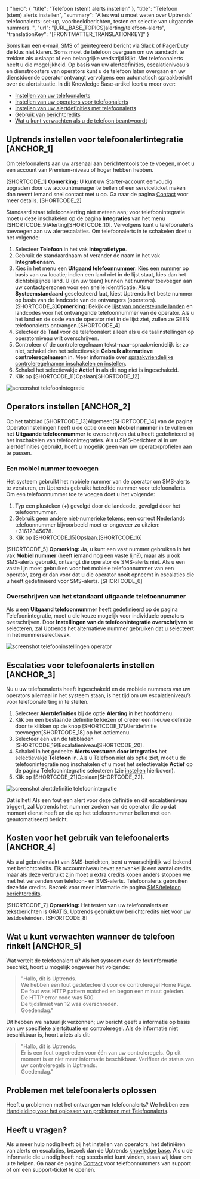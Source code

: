 {
  "hero": {
    "title": "Telefoon (stem) alerts instellen"
  },
  "title": "Telefoon (stem) alerts instellen",
  "summary": "Alles wat u moet weten over Uptrends' telefoonalerts: set-up, voorbeeldberichten, testen en selectie van uitgaande nummers. ",
  "url": "[URL_BASE_TOPICS]alerting/telefoon-alerts",
  "translationKey": "[FRONTMATTER_TRANSLATIONKEY]"
}

Soms kan een e-mail, SMS of geïntegreerd bericht via Slack of PagerDuty de klus niet klaren. Soms moet de telefoon overgaan om uw aandacht te trekken als u slaapt of een belangrijke wedstrijd kijkt. Met telefoonalerts heeft u die mogelijkheid. Op basis van uw alertdefinities, escalatieniveau’s en dienstroosters van operators kunt u de telefoon laten overgaan en uw dienstdoende operator ontvangt vervolgens een automatisch spraakbericht over de alertsituatie. In dit Knowledge Base-artikel leert u meer over:

-   [Instellen van uw telefoonalerts]([LINK_URL_1])
-   [Instellen van uw operators voor telefoonalerts]([LINK_URL_2])
-   [Instellen van uw alertdefinities met telefoonalerts]([LINK_URL_3])
-   [Gebruik van berichtcredits]([LINK_URL_4])
-   [Wat u kunt verwachten als u de telefoon beantwoordt]([LINK_URL_5])

## Uptrends instellen voor telefoonalertintegratie [ANCHOR_1]

Om telefoonalerts aan uw arsenaal aan berichtentools toe te voegen, moet u een account van Premium-niveau of hoger hebben hebben.

[SHORTCODE_1]
**Opmerking:** U kunt uw Starter-account eenvoudig upgraden door uw accountmanager te bellen of een serviceticket maken dan neemt iemand snel contact met u op. Ga naar de pagina [Contact]([LINK_URL_6]) voor meer details.
[SHORTCODE_2]

Standaard staat telefoonalerting niet meteen aan; voor telefoonintegratie moet u deze inschakelen op de pagina **Integraties** van het menu [SHORTCODE_9]Alerting[SHORTCODE_10]. Vervolgens kunt u telefoonalerts toevoegen aan uw alertescalaties. Om telefoonalerts in te schakelen doet u het volgende:

1.  Selecteer **Telefoon** in het vak **Integratietype**.
2.  Gebruik de standaardnaam of verander de naam in het vak **Integratienaam**.
3.  Kies in het menu een **Uitgaand telefoonnummer**. Kies een nummer op basis van uw locatie; indien een land niet in de lijst staat, kies dan het dichtsbijzijnde land. U (en uw team) kunnen het nummer toevoegen aan uw contactpersonen voor een snelle identificatie. Als u **Systeemstandaard** geselecteerd laat, kiest Uptrends het beste nummer op basis van de landcode van de ontvangers (operators).  
    [SHORTCODE_3]**Opmerking:** Bekijk de [lijst van ondersteunde landen]([LINK_URL_7]) en landcodes voor het ontvangende telefoonnummer van de operator. Als u het land en de code van de operator niet in de lijst ziet, zullen ze GEEN telefoonalerts ontvangen.[SHORTCODE_4] 
4.  Selecteer de **Taal** voor de telefoonalert alleen als u de taalinstellingen op operatorniveau wilt overschrijven.
5.  Controleer of de controleregelnaam tekst-naar-spraakvriendelijk is; zo niet, schakel dan het selectievakje **Gebruik alternatieve controleregelnamen** in. Meer informatie over [spraakvriendelijke controleregelnamen inschakelen en instellen]([LINK_URL_8]).
6.  Schakel het selectievakje **Actief** in als dit nog niet is ingeschakeld.
7.  Klik op [SHORTCODE_11]Opslaan[SHORTCODE_12].

![screenshot telefoonintegratie]([LINK_URL_9])

## Operators instellen [ANCHOR_2]

Op het tabblad [SHORTCODE_13]Algemeen[SHORTCODE_14] van de pagina Operatorinstellingen heeft u de optie om een **Mobiel nummer** in te vullen en het **Uitgaande telefoonnummer** te overschrijven dat u heeft gedefinieerd bij het inschakelen van telefoonintegraties. Als u SMS-berichten al in uw alertdefinities gebruikt, hoeft u mogelijk geen van uw operatorprofielen aan te passen.

### Een mobiel nummer toevoegen

Het systeem gebruikt het mobiele nummer van de operator om SMS-alerts te versturen, en Uptrends gebruikt hetzelfde nummer voor telefoonalerts. Om een telefoonnummer toe te voegen doet u het volgende:

1.  Typ een plusteken (\+) gevolgd door de landcode, gevolgd door het telefoonnummer.
2.  Gebruik geen andere niet-numerieke tekens; een correct Nederlands telefoonnummer bijvoorbeeld moet er ongeveer zo uitzien: \+31612345678.
3.  Klik op [SHORTCODE_15]Opslaan.[SHORTCODE_16] 

[SHORTCODE_5]
**Opmerking:** Ja, u kunt een vast nummer gebruiken in het vak **Mobiel nummer** (heeft iemand nog een vaste lijn?), maar als u ook SMS-alerts gebruikt, ontvangt die operator de SMS-alerts niet. Als u een vaste lijn moet gebruiken voor het mobiele telefoonnummer van een operator, zorg er dan voor dat u die operator nooit opneemt in escalaties die u heeft gedefinieerd voor SMS-alerts.
[SHORTCODE_6]

### Overschrijven van het standaard uitgaande telefoonnummer

Als u een **Uitgaand telefoonnummer** heeft gedefinieerd op de pagina Telefoonintegratie, moet u die keuze mogelijk voor individuele operators overschrijven. Door **Instellingen van de telefoonintegratie overschrijven** te selecteren, zal Uptrends het alternatieve nummer gebruiken dat u selecteert in het nummerselectievak.

![screenshot telefooninstellingen operator]([LINK_URL_10])
## Escalaties voor telefoonalerts instellen [ANCHOR_3]

Nu u uw telefoonalerts heeft ingeschakeld en de mobiele nummers van uw operators allemaal in het systeem staan, is het tijd om uw escalatieniveau’s voor telefoonalerting
in te stellen.

1.  Selecteer **Alertdefinities** bij de optie **Alerting** in het hoofdmenu.
2.  Klik om een bestaande definitie te kiezen of creëer een nieuwe definitie door te klikken op de knop [SHORTCODE_17]Alertdefinitie toevoegen[SHORTCODE_18] op het actiemenu.
3.  Selecteer een van de tabbladen [SHORTCODE_19]Escalatieniveau[SHORTCODE_20].
4.  Schakel in het gedeelte **Alerts versturen door integraties** het selectievakje **Telefoon** in. Als u Telefoon niet als optie ziet, moet u de telefoonintegratie nog inschakelen of u moet het selectievakje **Actief** op de pagina Telefoonintegratie selecteren (zie [instellen]([LINK_URL_11]) hierboven).
5.  Klik op [SHORTCODE_21]Opslaan[SHORTCODE_22].

![screenshot alertdefinitie telefoonintegratie]([LINK_URL_12])

Dat is het! Als een fout een alert voor deze definitie en dit escalatieniveau triggert, zal Uptrends het nummer zoeken van de operator die op dat moment dienst heeft en die op het telefoonnummer bellen met een geautomatiseerd bericht.

## Kosten voor het gebruik van telefoonalerts [ANCHOR_4]

Als u al gebruikmaakt van SMS-berichten, bent u waarschijnlijk wel bekend met berichtcredits. Elk accountniveau bevat aanvankelijk een aantal credits, maar als deze verbruikt zijn moet u extra credits kopen anders stoppen we met het verzenden van telefoon- en SMS-alerts. Telefoonalerts gebruiken dezelfde credits. Bezoek voor meer informatie de pagina [SMS/telefoon berichtcredits]([LINK_URL_13]).

[SHORTCODE_7]
**Opmerking:** Het testen van uw telefoonalerts en tekstberichten is GRATIS. Uptrends gebruikt uw berichtcredits niet voor uw testdoeleinden.
[SHORTCODE_8]

## Wat u kunt verwachten wanneer de telefoon rinkelt [ANCHOR_5]

Wat vertelt de telefoonalert u? Als het systeem over de foutinformatie beschikt, hoort u mogelijk ongeveer het volgende:

> "Hallo, dit is Uptrends.  
> We hebben een fout gedetecteerd voor de controleregel Home Page. De fout was HTTP pattern matched en begon een minuut geleden.  
> De HTTP error code was 500.  
> De tijdslimiet van 12 was overschreden.  
> Goedendag."

Dit hebben we natuurlijk verzonnen; uw bericht geeft u informatie op basis van uw specifieke alertsituatie en controleregel. Als de informatie niet beschikbaar is, hoort u iets als dit:

> "Hallo, dit is Uptrends.  
> Er is een fout opgetreden voor één van uw controleregels. Op dit moment is er niet meer informatie beschikbaar. Verifieer de status van uw controleregels in Uptrends.  
> Goedendag."

## Problemen met telefoonalerts oplossen

Heeft u problemen met het ontvangen van telefoonalerts? We hebben een [Handleiding voor het oplossen van problemen met Telefoonalerts]([LINK_URL_14]).

## Heeft u vragen?

Als u meer hulp nodig heeft bij het instellen van operators, het definiëren van alerts en escalaties, bezoek dan de Uptrends [knowledge base]([LINK_URL_15]). Als u de informatie die u nodig heeft nog steeds niet kunt vinden, staan wij klaar om u te helpen. Ga naar de pagina [Contact]([LINK_URL_16]) voor telefoonnummers van support of om een support-ticket te openen.
